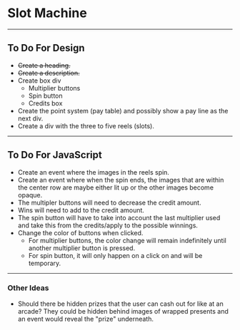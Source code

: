 # Slot Machine

***

## To Do For Design

- ~~Create a heading.~~
- ~~Create a description.~~
- Create box div
  - Multiplier buttons
  - Spin button
  - Credits box
- Create the point system (pay table) and possibly show a pay line as the next div.
- Create a div with the three to five reels (slots).

***

## To Do For JavaScript

- Create an event where the images in the reels spin.
- Create an event where when the spin ends, the images that are within the center row are maybe either lit up or the other images become opaque.
- The multipler buttons will need to decrease the credit amount.
- Wins will need to add to the credit amount.
- The spin button will have to take into account the last multiplier used and take this from the credits/apply to the possible winnings.
- Change the color of buttons when clicked.
  - For multiplier buttons, the color change will remain indefinitely until another multiplier button is pressed.
  - For spin button, it will only happen on a click on and will be temporary.

***

### Other Ideas

- Should there be hidden prizes that the user can cash out for like at an arcade? They could be hidden behind images of wrapped presents and an event would reveal the "prize" underneath.
